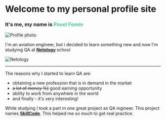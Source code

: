 # Welcome to my personal profile site

### It's me, my name is **<span style="color:#40d0a2">Pavel Fomin</span>**

![Profile photo](https://sun9-21.userapi.com/impg/5NHCJQcgF-GC-Ix3RrNGfUfgmvTwv70_6w97JA/PN0DmTANaSI.jpg?size=203x256&quality=95&sign=316d068bffd5fbc9d2d59453c580b5e3&type=album)


I'm an aviation engineer, but i decided to learn something new and now I'm studying QA at **[Netology](https://netology.ru/ "Нетология")** school

![Netology](https://netology.ru/dist/public/images/logo-color-text_89097e.svg)

******
The reasons why I started to learn QA are:

- obtaining a new profession that is in demand in the market
- ~~a lot of money %)~~ good earning opportunity
- ability to work from anywhere in the world
- and finally - it's very interesting!

While studying I took a part in one great project as QA ingineer. This project names **[SkillCode](https://skillcode.pro/ "HR Tech платформа SkillCode")**. This helped me so much to get real practice.